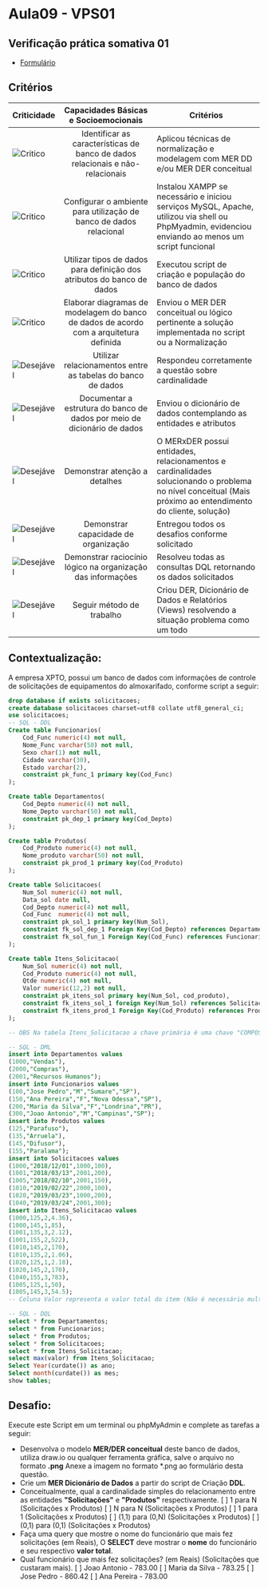 # Aula09 - VPS01
## Verificação prática somativa 01
- [Formulário](https://docs.google.com/forms/d/e/1FAIpQLSeBfXsltT7msCgfelJAEcrou9TRQRxFZCt_lB5sAP-Zg2bXhw/viewform?usp=sf_link)

## Critérios
|Criticidade|Capacidades Básicas e Socioemocionais|Critérios|
|-|:-:|-|
|![Critico](https://raw.githubusercontent.com/wellifabio/senai2023/main/outros/assets/critico.png)|Identificar as características de banco de dados relacionais e não-relacionais|Aplicou técnicas de normalização e modelagem com MER DD e/ou MER DER conceitual|
|![Critico](https://raw.githubusercontent.com/wellifabio/senai2023/main/outros/assets/critico.png)|Configurar o ambiente para utilização de banco de dados relacional|Instalou XAMPP se necessário e iniciou serviços MySQL, Apache, utilizou via shell ou PhpMyadmin, evidenciou enviando ao menos um script funcional|
|![Critico](https://raw.githubusercontent.com/wellifabio/senai2023/main/outros/assets/critico.png)|Utilizar tipos de dados para definição dos atributos do banco de dados|Executou script de criação e população do banco de dados|
|![Critico](https://raw.githubusercontent.com/wellifabio/senai2023/main/outros/assets/critico.png)|Elaborar diagramas de modelagem do banco de dados de acordo com a arquitetura definida|Enviou o MER DER conceitual ou lógico pertinente a solução implementada no script ou a Normalização|
|![Desejável](https://raw.githubusercontent.com/wellifabio/senai2023/main/outros/assets/desejavel.png)|Utilizar relacionamentos entre as tabelas do banco de dados|Respondeu corretamente a questão sobre cardinalidade|
|![Desejável](https://raw.githubusercontent.com/wellifabio/senai2023/main/outros/assets/desejavel.png)|Documentar a estrutura do banco de dados por meio de dicionário de dados|Enviou o dicionário de dados contemplando as entidades e atributos|
|![Desejável](https://raw.githubusercontent.com/wellifabio/senai2023/main/outros/assets/desejavel.png)|Demonstrar atenção a detalhes|O MERxDER possui entidades, relacionamentos e cardinalidades solucionando o problema no nível conceitual (Mais próximo ao entendimento do cliente, solução)|
|![Desejável](https://raw.githubusercontent.com/wellifabio/senai2023/main/outros/assets/desejavel.png)|Demonstrar capacidade de organização|Entregou todos os desafios conforme solicitado|
|![Desejável](https://raw.githubusercontent.com/wellifabio/senai2023/main/outros/assets/desejavel.png)|Demonstrar raciocínio lógico na organização das informações|Resolveu todas as consultas DQL retornando os dados solicitados|
|![Desejável](https://raw.githubusercontent.com/wellifabio/senai2023/main/outros/assets/desejavel.png)|Seguir método de trabalho|Criou DER, Dicionário de Dados e Relatórios (Views) resolvendo a situação problema como um todo|

## Contextualização:
A empresa XPTO, possui um banco de dados com informações de controle de solicitações de equipamentos do almoxarifado, conforme script a seguir:
```sql
drop database if exists solicitacoes;
create database solicitacoes charset=utf8 collate utf8_general_ci;
use solicitacoes;
-- SQL - DDL
Create table Funcionarios(
    Cod_Func numeric(4) not null,  
    Nome_Func varchar(50) not null,
    Sexo char(1) not null,            
    Cidade varchar(30),
    Estado varchar(2),
    constraint pk_func_1 primary key(Cod_Func)
);

Create table Departamentos(
    Cod_Depto numeric(4) not null,
    Nome_Depto varchar(50) not null,
    constraint pk_dep_1 primary key(Cod_Depto)
);

Create table Produtos(
    Cod_Produto numeric(4) not null,  
    Nome_produto varchar(50) not null,
    constraint pk_prod_1 primary key(Cod_Produto)
);

Create table Solicitacoes(
    Num_Sol numeric(4) not null,    
    Data_sol date null,
    Cod_Depto numeric(4) not null,          
    Cod_Func  numeric(4) not null,
    constraint pk_sol_1 primary key(Num_Sol),
    constraint fk_sol_dep_1 Foreign Key(Cod_Depto) references Departamentos(Cod_Depto),
    constraint fk_sol_fun_1 Foreign Key(Cod_Func) references Funcionarios(Cod_Func)
);

Create table Itens_Solicitacao(
    Num_Sol numeric(4) not null,
    Cod_Produto numeric(4) not null,
    Qtde numeric(4) not null,
    Valor numeric(12,2) not null,
    constraint pk_itens_sol primary key(Num_Sol, cod_produto),
    constraint fk_itens_sol_1 foreign Key(Num_Sol) references Solicitacoes(Num_Sol),
    constraint fk_itens_prod_1 Foreign Key(Cod_Produto) references Produtos(Cod_Produto)
);

-- OBS Na tabela Itens_Solicitacao a chave primária é uma chave "COMPOSTA" por (Num_Sol, cod_produto)

-- SQL - DML
insert into Departamentos values
(1000,"Vendas"),
(2000,"Compras"),
(2001,"Recursos Humanos");
insert into Funcionarios values
(100,"Jose Pedro","M","Sumare","SP"),
(150,"Ana Pereira","F","Nova Odessa","SP"),
(200,"Maria da Silva","F","Londrina","PR"),
(300,"Joao Antonio","M","Campinas","SP");
insert into Produtos values
(125,"Parafuso"),
(135,"Arruela"),
(145,"Difusor"),
(155,"Paralama");
insert into Solicitacoes values
(1000,"2018/12/01",1000,100),
(1001,"2018/03/13",2001,200),
(1005,"2018/02/10",2001,150),
(1010,"2019/02/22",2000,100),
(1020,"2019/03/23",1000,200),
(1040,"2019/03/24",2001,300);
insert into Itens_Solicitacao values
(1000,125,2,4.36),
(1000,145,1,85),
(1001,135,3,2.12),
(1001,155,2,522),
(1010,145,2,170),
(1010,135,2,1.06),
(1020,125,1,2.18),
(1020,145,2,170),
(1040,155,3,783),
(1005,125,1,50),
(1005,145,3,54.5);
-- Coluna Valor representa o valor total do item (Não é necessário multiplicar pela quantidade)

-- SQL - DQL
select * from Departamentos;
select * from Funcionarios;
select * from Produtos;
select * from Solicitacoes;
select * from Itens_Solicitacao;
select max(valor) from Itens_Solicitacao;
Select Year(curdate()) as ano;
Select month(curdate()) as mes;
show tables;
```
## Desafio:
Execute este Script em um terminal ou phpMyAdmin e complete as tarefas a seguir:
- Desenvolva o modelo **MER/DER conceitual** deste banco de dados, utiliza draw.io ou qualquer ferramenta gráfica, salve o arquivo no formato **.png** Anexe a imagem no formato *.png ao formulário desta questão.
- Crie um **MER Dicionário de Dados** a partir do script de Criação **DDL**.
- Conceitualmente, qual a cardinalidade simples do relacionamento entre as entidades **"Solicitações"** e **"Produtos"** respectivamente.
    [ ] 1 para N (Solicitações x Produtos)
    [ ] N para N (Solicitações x Produtos)
    [ ] 1 para 1 (Solicitações x Produtos)
    [ ] (1,1) para (0,N) (Solicitações x Produtos)
    [ ] (0,1) para (0,1) (Solicitações x Produtos)
- Faça uma query que mostre o nome do funcionário que mais fez solicitações (em Reais), O **SELECT** deve mostrar o **nome** do funcionário e seu respectivo **valor total**.
- Qual funcionário que mais fez solicitações? (em Reais) (Solicitações que custaram mais).
    [ ] Joao Antonio - 783.00
    [ ] Maria da Silva - 783.25
    [ ] Jose Pedro - 860.42
    [ ] Ana Pereira - 783.00

